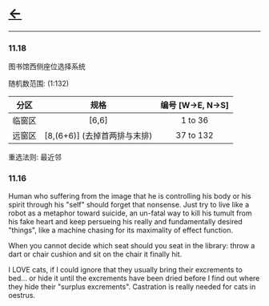 # [<-](https://pkgu.github.io)


---------

### 11.18

图书馆西侧座位选择系统

随机数范围: (1:132)

| 分区 | 规格 | 编号 [W->E, N->S] |
| :---: | :---: | :---: |
| 临窗区 | [6,6] | 1 to 36 |
| 远窗区 | [8,(6+6)] (去掉首两排与末排) | 37 to 132 |

重选法则: 最近邻


### 11.16

Human who suffering from the image that he is controlling his body or his spirit through his "self" should forget that nonsense. Just try to live like a robot as a metaphor toward suicide, an un-fatal way to kill his tumult from his fake heart and keep persueing his really and fundamentally desired "things", like a machine chasing for its maximality of effect function.

When you cannot decide which seat should you seat in the library: throw a dart or chair cushion and sit on the chair it finally hit. 

I LOVE cats, if I could ignore that they usually bring their excrements to bed... or hide it until the excrements have been dried before I find out where they hide their "surplus excrements". Castration is really needed for cats in oestrus. 
